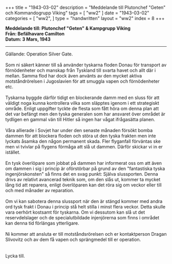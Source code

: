 +++
title = "1943-03-02"
description = "Meddelande till Plutonchef \"Geten\" och Kommandogrupp Viking"
tags = [
    "ww2"
]
date = "1943-03-02"
categories = [
    "ww2",
]
type = "handwritten"
layout = "ww2"
index = 8
+++

**Meddelande till: Plutonchef "Geten" & Kampgrupp Viking**
\
**Från: Befälhavare Camilton**
\
**Datum: 3 Mars, 1943**

---
Gällande: Operation Silver Gate.
\
\
Som ni säkert känner till så använder tyskarna floden Donau för transport av förnödenheter och manskap från Tyskland till svarta havet och allt där i mellan. Samma flod har dock även använts av den mycket aktiva motståndrörelsen i Jugoslavien för att smuggla vapen och förnödenheter etc.
\
\
Tyskarna byggde därför tidigt en blockerande damm med en sluss för att väldigt noga kunna kontrollera vilka som släpptes igenom i ett strategiskt område. Enligt uppgifter tyckte de flesta som fått höra om denna plan att det var befängt men den tyska generalen som har ansvaret över området är tydligen en gammal vän till Hitler så ingen har vågat ifrågasätta planen.
\
\
Våra allierade i Sovjet har under den senaste månaden försökt bomba dammen för att blockera floden och störa ut den tyska frakten men inte lyckats åsamka den någon permanent skada. Fler flyganfall förväntas ske men vi tvivlar på flygens förmåga att slå ut dammen. Därför skickar vi in er istället.
\
\
En tysk överlöpare som jobbat på dammen har informerat oss om att även om dammen i sig i princip är oförstörbar på grund av den "fantastiska tyska ingenjörskonsten" så finns det en svag punkt: Själva slussporten. Denna drivs av relativt avancerad teknik som, om den slås ut, kommer ta mycket lång tid att reparera, enligt överlöparen kan det röra sig om veckor eller till och med månader av reparation. 
\
\
Om vi kan sabotera denna slussport när den är stängd kommer med andra ord tysk frakt i Donau i princip stå helt stilla i minst flera veckor. Detta skulle vara oerhört kostsamt för tyskarna. Om vi dessutom kan slå ut det reservdelslager och de specialutbildade injenjörerna som finns i området kan denna tid förlängas ytterligare.
\
\
Ni kommer att ansluta er till motståndsrörelsen och er kontaktperson Dragan Slivovitz och av dem få vapen och sprängmedel till er operation.
\
\
\
Lycka till.

